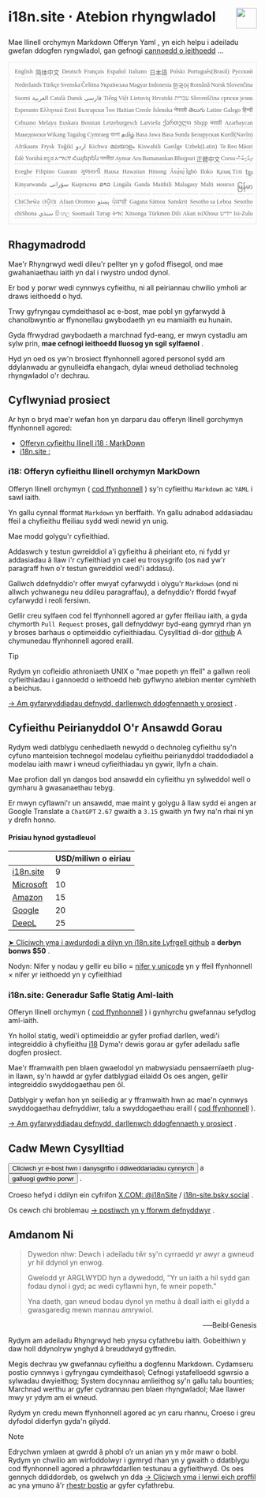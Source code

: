 <h1 style="display:flex;justify-content:space-between">i18n.site ⋅ Atebion rhyngwladol<img src="//p.3ti.site/logo.svg" style="user-select:none;margin-top:-1px;width:42px"></h1>

Mae llinell orchymyn Markdown Offeryn Yaml , yn eich helpu i adeiladu gwefan ddogfen ryngwladol, gan gefnogi [cannoedd o ieithoedd](/i18/LANG_CODE) ...

<pre class="langli" style="display:flex;flex-wrap:wrap;background:transparent;border:1px solid #eee;font-size:12px;box-shadow:0 0 3px inset #eee;padding:12px 5px 4px 12px;justify-content:space-between;"><style>pre.langli i{font-weight:300;font-family:s;margin-right:2px;margin-bottom:8px;font-style:normal;color:#666;border-bottom:1px dashed #ccc;}</style><i>English</i><i>简体中文</i><i>Deutsch</i><i>Français</i><i>Español</i><i>Italiano</i><i>日本語</i><i>Polski</i><i>Português(Brasil)</i><i>Русский</i><i>Nederlands</i><i>Türkçe</i><i>Svenska</i><i>Čeština</i><i>Українська</i><i>Magyar</i><i>Indonesia</i><i>한국어</i><i>Română</i><i>Norsk</i><i>Slovenčina</i><i>Suomi</i><i>العربية</i><i>Català</i><i>Dansk</i><i>فارسی</i><i>Tiếng Việt</i><i>Lietuvių</i><i>Hrvatski</i><i>עברית</i><i>Slovenščina</i><i>српски језик</i><i>Esperanto</i><i>Ελληνικά</i><i>Eesti</i><i>Български</i><i>ไทย</i><i>Haitian Creole</i><i>Íslenska</i><i>नेपाली</i><i>తెలుగు</i><i>Latine</i><i>Galego</i><i>हिन्दी</i><i>Cebuano</i><i>Melayu</i><i>Euskara</i><i>Bosnian</i><i>Letzeburgesch</i><i>Latviešu</i><i>ქართული</i><i>Shqip</i><i>मराठी</i><i>Azərbaycan</i><i>Македонски</i><i>Wikang Tagalog</i><i>Cymraeg</i><i>বাংলা</i><i>தமிழ்</i><i>Basa Jawa</i><i>Basa Sunda</i><i>Беларуская</i><i>Kurdî(Navîn)</i><i>Afrikaans</i><i>Frysk</i><i>Toğikī</i><i>اردو</i><i>Kichwa</i><i>മലയാളം</i><i>Kiswahili</i><i>Gaeilge</i><i>Uzbek(Latin)</i><i>Te Reo Māori</i><i>Èdè Yorùbá</i><i>ಕನ್ನಡ</i><i>አማርኛ</i><i>Հայերեն</i><i>অসমীয়া</i><i>Aymar Aru</i><i>Bamanankan</i><i>Bhojpuri</i><i>正體中文</i><i>Corsu</i><i>ދިވެހިބަސް</i><i>Eʋegbe</i><i>Filipino</i><i>Guarani</i><i>ગુજરાતી</i><i>Hausa</i><i>Hawaiian</i><i>Hmong</i><i>Ásụ̀sụ́ Ìgbò</i><i>Iloko</i><i>Қазақ Тілі</i><i>ខ្មែរ</i><i>Kinyarwanda</i><i>سۆرانی</i><i>Кыргызча</i><i>ລາວ</i><i>Lingála</i><i>Ganda</i><i>Maithili</i><i>Malagasy</i><i>Malti</i><i>монгол</i><i>မြန်မာ</i><i>ChiCheŵa</i><i>ଓଡ଼ିଆ</i><i>Afaan Oromoo</i><i>پښتو</i><i>ਪੰਜਾਬੀ</i><i>Gagana Sāmoa</i><i>Sanskrit</i><i>Sesotho sa Leboa</i><i>Sesotho</i><i>chiShona</i><i>سنڌي</i><i>සිංහල</i><i>Soomaali</i><i>Татар</i><i>ትግር</i><i>Xitsonga</i><i>Türkmen Dili</i><i>Akan</i><i>isiXhosa</i><i>ייִדיש</i><i>Isi-Zulu</i></pre>

## Rhagymadrodd

Mae'r Rhyngrwyd wedi dileu'r pellter yn y gofod ffisegol, ond mae gwahaniaethau iaith yn dal i rwystro undod dynol.

Er bod y porwr wedi cynnwys cyfieithu, ni all peiriannau chwilio ymholi ar draws ieithoedd o hyd.

Trwy gyfryngau cymdeithasol ac e-bost, mae pobl yn gyfarwydd â chanolbwyntio ar ffynonellau gwybodaeth yn eu mamiaith eu hunain.

Gyda ffrwydrad gwybodaeth a marchnad fyd-eang, er mwyn cystadlu am sylw prin, **mae cefnogi ieithoedd lluosog yn sgil sylfaenol** .

Hyd yn oed os yw'n brosiect ffynhonnell agored personol sydd am ddylanwadu ar gynulleidfa ehangach, dylai wneud detholiad technoleg rhyngwladol o'r dechrau.

## <a rel=id href="#project" id="project"></a> Cyflwyniad prosiect

Ar hyn o bryd mae'r wefan hon yn darparu dau offeryn llinell gorchymyn ffynhonnell agored:

* [Offeryn cyfieithu llinell i18 : MarkDown](/i18/feature)
* [i18n.site :](/i18n.site)

### <a rel=id href="#i18" id="i18"></a> i18: Offeryn cyfieithu llinell orchymyn MarkDown

Offeryn llinell orchymyn ( [cod ffynhonnell](https://github.com/i18n-site/rust/tree/main/i18) ) sy'n cyfieithu `Markdown` ac `YAML` i sawl iaith.

Yn gallu cynnal fformat `Markdown` yn berffaith. Yn gallu adnabod addasiadau ffeil a chyfieithu ffeiliau sydd wedi newid yn unig.

Mae modd golygu'r cyfieithiad.

Addaswch y testun gwreiddiol a'i gyfieithu â pheiriant eto, ni fydd yr addasiadau â llaw i'r cyfieithiad yn cael eu trosysgrifo (os nad yw'r paragraff hwn o'r testun gwreiddiol wedi'i addasu).

Gallwch ddefnyddio'r offer mwyaf cyfarwydd i olygu'r `Markdown` (ond ni allwch ychwanegu neu ddileu paragraffau), a defnyddio'r ffordd fwyaf cyfarwydd i reoli fersiwn.

Gellir creu sylfaen cod fel ffynhonnell agored ar gyfer ffeiliau iaith, a gyda chymorth `Pull Request` proses, gall defnyddwyr byd-eang gymryd rhan yn y broses barhaus o optimeiddio cyfieithiadau. Cysylltiad di-dor [github](//github.com) A chymunedau ffynhonnell agored eraill.

> [!TIP]
> Rydym yn cofleidio athroniaeth UNIX o "mae popeth yn ffeil" a gallwn reoli cyfieithiadau i gannoedd o ieithoedd heb gyflwyno atebion menter cymhleth a beichus.

[→ Am gyfarwyddiadau defnydd, darllenwch ddogfennaeth y prosiect](/i18) .

## Cyfieithu Peirianyddol O'r Ansawdd Gorau

Rydym wedi datblygu cenhedlaeth newydd o dechnoleg cyfieithu sy'n cyfuno manteision technegol modelau cyfieithu peirianyddol traddodiadol a modelau iaith mawr i wneud cyfieithiadau yn gywir, llyfn a chain.

Mae profion dall yn dangos bod ansawdd ein cyfieithu yn sylweddol well o gymharu â gwasanaethau tebyg.

Er mwyn cyflawni'r un ansawdd, mae maint y golygu â llaw sydd ei angen ar Google Translate a `ChatGPT` `2.67` gwaith a `3.15` gwaith yn fwy na'n rhai ni yn y drefn honno.

#### <a rel=id href="#price" id="price"></a> Prisiau hynod gystadleuol

|                                                                                   | USD/miliwn o eiriau |
| --------------------------------------------------------------------------------- | ------------- |
| [i18n.site](https://i18n.site)                                                    | 9             |
| [Microsoft](https://azure.microsoft.com/pricing/details/cognitive-services/translator) | 10            |
| [Amazon](https://aws.amazon.com/translate/pricing)                                | 15            |
| [Google](https://cloud.google.com/translate/pricing)                                | 20            |
| [DeepL](https://www.deepl.com/zh/pro#developer)                                  | 25            |

[➤ Cliciwch yma i awdurdodi a dilyn yn i18n.site Lyfrgell github](https://github.com/login/oauth/authorize?client_id=Ov23liuGAmK0plc9FgB3&amp;scope=user:email,user:follow,public_repo) a **derbyn bonws $50** .

Nodyn: Nifer y nodau y gellir eu bilio = [nifer y unicode](https://en.wikipedia.org/wiki/Unicode) yn y ffeil ffynhonnell × nifer yr ieithoedd yn y cyfieithiad

### i18n.site: Generadur Safle Statig Aml-Iaith

Offeryn llinell orchymyn ( [cod ffynhonnell](https://github.com/i18n-site/rust/tree/main/i18n-site) ) i gynhyrchu gwefannau sefydlog aml-iaith.

Yn hollol statig, wedi'i optimeiddio ar gyfer profiad darllen, wedi'i integreiddio â chyfieithu [i18](#i18) Dyma'r dewis gorau ar gyfer adeiladu safle dogfen prosiect.

Mae'r fframwaith pen blaen gwaelodol yn mabwysiadu pensaernïaeth plug-in llawn, sy'n hawdd ar gyfer datblygiad eilaidd Os oes angen, gellir integreiddio swyddogaethau pen ôl.

Datblygir y wefan hon yn seiliedig ar y fframwaith hwn ac mae'n cynnwys swyddogaethau defnyddiwr, talu a swyddogaethau eraill ( [cod ffynhonnell](/i18n.site/c/src) ).

[→ Am gyfarwyddiadau defnydd, darllenwch ddogfennaeth y prosiect](/i18n.site) .

## Cadw Mewn Cysylltiad

<button onclick="mailsub()">Cliciwch yr e-bost hwn i danysgrifio i ddiweddariadau cynnyrch</button> a <button onclick="webpush()">galluogi gwthio porwr</button> .

Croeso hefyd i ddilyn ein cyfrifon [X.COM: @i18nSite](https://x.com/i18nSite) / [i18n-site.bsky.social](https://bsky.app/profile/i18n-site.bsky.social) .

Os cewch chi broblemau [→ postiwch yn y fforwm defnyddwyr](https://groups.google.com/u/1/g/i18n) .

## Amdanom Ni

> Dywedon nhw: Dewch i adeiladu tŵr sy'n cyrraedd yr awyr a gwneud yr hil ddynol yn enwog.
>
> Gwelodd yr ARGLWYDD hyn a dywedodd, "Yr un iaith a hil sydd gan fodau dynol i gyd; ac wedi cyflawni hyn, fe wneir popeth."
>
> Yna daeth, gan wneud bodau dynol yn methu â deall iaith ei gilydd a gwasgaredig mewn mannau amrywiol.

<p style="text-align:right">──Beibl·Genesis</p>

Rydym am adeiladu Rhyngrwyd heb ynysu cyfathrebu iaith.
Gobeithiwn y daw holl ddynolryw ynghyd â breuddwyd gyffredin.

Megis dechrau yw gwefannau cyfieithu a dogfennu Markdown.
Cydamseru postio cynnwys i gyfryngau cymdeithasol;
Cefnogi ystafelloedd sgwrsio a sylwadau dwyieithog;
System docynnau amlieithog sy'n gallu talu bounties;
Marchnad werthu ar gyfer cydrannau pen blaen rhyngwladol;
Mae llawer mwy yr ydym am ei wneud.

Rydym yn credu mewn ffynhonnell agored ac yn caru rhannu,
Croeso i greu dyfodol diderfyn gyda'n gilydd.

> [!NOTE]
> Edrychwn ymlaen at gwrdd â phobl o’r un anian yn y môr mawr o bobl.
> Rydym yn chwilio am wirfoddolwyr i gymryd rhan yn y gwaith o ddatblygu cod ffynhonnell agored a phrawfddarllen testunau a gyfieithwyd.
> Os oes gennych ddiddordeb, os gwelwch yn dda [→ Cliciwch yma i lenwi eich proffil](https://ggl.link/i18n) ac yna ymuno â'r [rhestr bostio](https://groups.google.com/u/2/g/i18n-site) ar gyfer cyfathrebu.